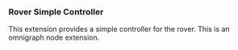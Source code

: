 ### Rover Simple Controller

This extension provides a simple controller for the rover. This is an omnigraph node extension.
